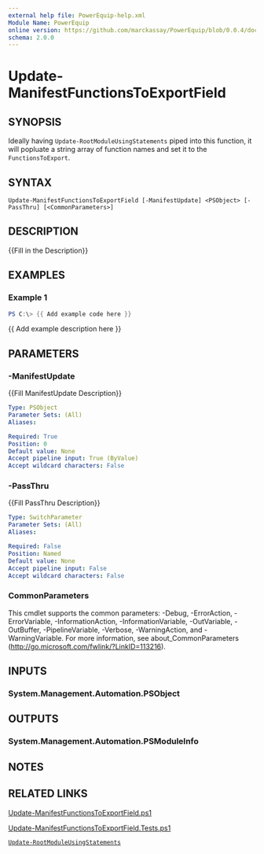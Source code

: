 ```yaml
---
external help file: PowerEquip-help.xml
Module Name: PowerEquip
online version: https://github.com/marckassay/PowerEquip/blob/0.0.4/docs/Update-ManifestFunctionsToExportField.md
schema: 2.0.0
---
```


# Update-ManifestFunctionsToExportField

## SYNOPSIS
Ideally having `Update-RootModuleUsingStatements` piped into this function, it will popluate a string array of function names and set it to the `FunctionsToExport`.

## SYNTAX

```
Update-ManifestFunctionsToExportField [-ManifestUpdate] <PSObject> [-PassThru] [<CommonParameters>]
```

## DESCRIPTION
{{Fill in the Description}}

## EXAMPLES

### Example 1
```powershell
PS C:\> {{ Add example code here }}
```

{{ Add example description here }}

## PARAMETERS

### -ManifestUpdate
{{Fill ManifestUpdate Description}}

```yaml
Type: PSObject
Parameter Sets: (All)
Aliases:

Required: True
Position: 0
Default value: None
Accept pipeline input: True (ByValue)
Accept wildcard characters: False
```

### -PassThru
{{Fill PassThru Description}}

```yaml
Type: SwitchParameter
Parameter Sets: (All)
Aliases:

Required: False
Position: Named
Default value: None
Accept pipeline input: False
Accept wildcard characters: False
```

### CommonParameters
This cmdlet supports the common parameters: -Debug, -ErrorAction, -ErrorVariable, -InformationAction, -InformationVariable, -OutVariable, -OutBuffer, -PipelineVariable, -Verbose, -WarningAction, and -WarningVariable. For more information, see about_CommonParameters (http://go.microsoft.com/fwlink/?LinkID=113216).

## INPUTS

### System.Management.Automation.PSObject

## OUTPUTS

### System.Management.Automation.PSModuleInfo

## NOTES

## RELATED LINKS

[Update-ManifestFunctionsToExportField.ps1](https://github.com/marckassay/PowerEquip/blob/0.0.4/src/module/manifest/Update-ManifestFunctionsToExportField.ps1)

[Update-ManifestFunctionsToExportField.Tests.ps1](https://github.com/marckassay/PowerEquip/blob/0.0.4/test/module/manifest/Update-ManifestFunctionsToExportField.Tests.ps1)

[`Update-RootModuleUsingStatements`](https://github.com/marckassay/PowerEquip/blob/0.0.4/docs/Update-RootModuleUsingStatements.md)

